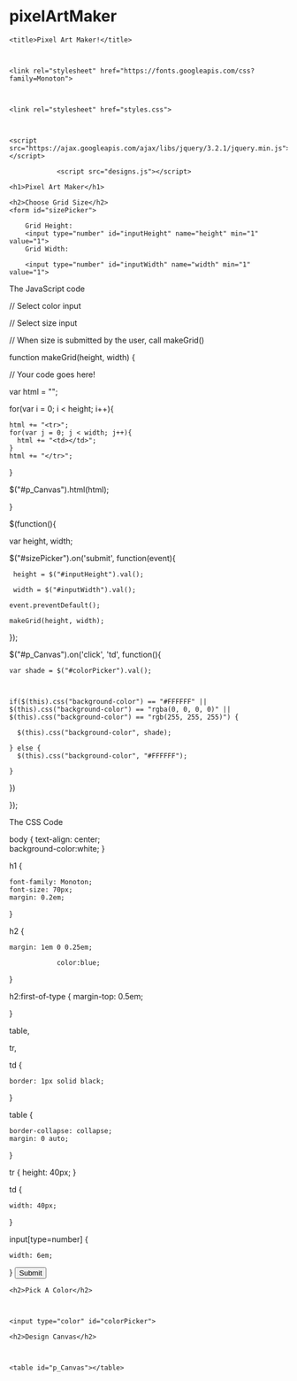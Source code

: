 # pixelArtMaker
<!DOCTYPE html>

<html>

<head>

    <title>Pixel Art Maker!</title>

 

    <link rel="stylesheet" href="https://fonts.googleapis.com/css?family=Monoton">

 

    <link rel="stylesheet" href="styles.css">

 

    <script src="https://ajax.googleapis.com/ajax/libs/jquery/3.2.1/jquery.min.js"></script>

                <script src="designs.js"></script>
</head>

<body>

    <h1>Pixel Art Maker</h1>

    <h2>Choose Grid Size</h2>
    <form id="sizePicker">

        Grid Height:
        <input type="number" id="inputHeight" name="height" min="1" value="1">
        Grid Width:

        <input type="number" id="inputWidth" name="width" min="1" value="1">


The JavaScript code

// Select color input

// Select size input

// When size is submitted by the user, call makeGrid()
 

function makeGrid(height, width) {

// Your code goes here!


  var html = "";

  for(var i = 0; i < height; i++){

    html += "<tr>";
    for(var j = 0; j < width; j++){
      html += "<td></td>";
    }
    html += "</tr>";
  }

  $("#p_Canvas").html(html);

}

$(function(){

  var height, width;

  $("#sizePicker").on('submit', function(event){

     height = $("#inputHeight").val();

     width = $("#inputWidth").val();
    
    event.preventDefault();

    makeGrid(height, width);
  });

 

  $("#p_Canvas").on('click', 'td', function(){

    var shade = $("#colorPicker").val();



    if($(this).css("background-color") == "#FFFFFF" || $(this).css("background-color") == "rgba(0, 0, 0, 0)" || $(this).css("background-color") == "rgb(255, 255, 255)") {

      $(this).css("background-color", shade);

    } else {
      $(this).css("background-color", "#FFFFFF");

    }
  })


});


The CSS Code

 body {
    text-align: center;               
	background-color:white;
}

h1 {

    font-family: Monoton;
    font-size: 70px;
    margin: 0.2em;
}

 
h2 {

    margin: 1em 0 0.25em;

                color:blue;
}

h2:first-of-type {
    margin-top: 0.5em;

}

table,

tr,

td {

    border: 1px solid black;
}


table {

    border-collapse: collapse;
    margin: 0 auto;
}

  
tr {
    height: 40px;
}


td {

    width: 40px;
}

 
input[type=number] {


    width: 6em;

}
        <input type="submit" class="button">
    </form>

    <h2>Pick A Color</h2>

 

    <input type="color" id="colorPicker">

    <h2>Design Canvas</h2>

 

    <table id="p_Canvas"></table>

</body>

 

</html>


